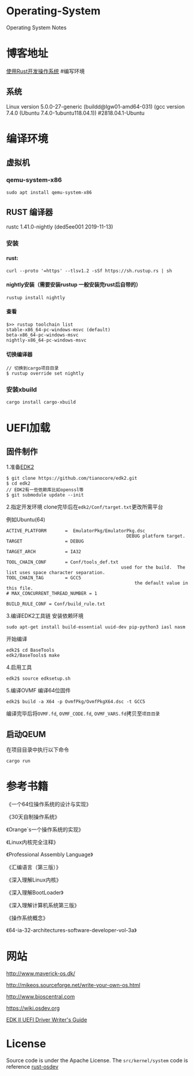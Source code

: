 ﻿# Operating-System
Operating System Notes
# 博客地址
[使用Rust开发操作系统](https://blog.csdn.net/qq_41698827)
#编写环境
## 系统
Linux version 5.0.0-27-generic (buildd@lgw01-amd64-031) (gcc version 7.4.0 (Ubuntu 7.4.0-1ubuntu118.04.1)) #2818.04.1-Ubuntu
# 编译环境
## 虚拟机
### qemu-system-x86

```
sudo apt install qemu-system-x86
```

## RUST 编译器
rustc 1.41.0-nightly (ded5ee001 2019-11-13)

### 安装

#### rust:

```
curl --proto '=https' --tlsv1.2 -sSf https://sh.rustup.rs | sh
```

#### nightly安装（需要安装rustup 一般安装完rust后自带的）
```
rustup install nightly
```

#### 查看
```
$>> rustup toolchain list
stable-x86_64-pc-windows-msvc (default)
beta-x86_64-pc-windows-msvc
nightly-x86_64-pc-windows-msvc
```

#### 切换编译器
```
// 切换到cargo项目目录
$ rustup override set nightly
```

### 安装xbuild

```
cargo install cargo-xbuild
```

# UEFI加载

## 固件制作
1.准备[EDK2](https://github.com/tianocore/edk2) 
```
$ git clone https://github.com/tianocore/edk2.git
$ cd edk2
// EDK2有一些依赖库比如openssl等
$ git submodule update --init
```
2.指定开发环境
clone完毕后在`edk2/Conf/target.txt`更改所需平台

例如Ubuntu(64) 
```
ACTIVE_PLATFORM       =  EmulatorPkg/EmulatorPkg.dsc
                                             DEBUG platform target.
TARGET                = DEBUG

TARGET_ARCH           = IA32

TOOL_CHAIN_CONF       = Conf/tools_def.txt
                                           used for the build.  The list uses space character separation.
TOOL_CHAIN_TAG        = GCC5 
                                                the default value in this file.
# MAX_CONCURRENT_THREAD_NUMBER = 1

BUILD_RULE_CONF = Conf/build_rule.txt
```

3.编译EDK2工具链
安装依赖环境
```
sudo apt-get install build-essential uuid-dev pip-python3 iasl nasm
```
开始编译
```
edk2$ cd BaseTools
edk2/BaseTools$ make
```
4.启用工具

```
edk2$ source edksetup.sh
```

5.编译OVMF
编译64位固件
```
edk2$ build -a X64 -p OvmfPkg/OvmfPkgX64.dsc -t GCC5
```
编译完毕后将`OVMF.fd`, `OVMF_CODE.fd`, `OVMF_VARS.fd`拷贝至`项目目录`


## 启动QEUM
在项目目录中执行以下命令
```
cargo run
```

# 参考书籍

《一个64位操作系统的设计与实现》

《30天自制操作系统》

《Orange`s一个操作系统的实现》

《Linux内核完全注释》

《Professional Assembly Language》

《汇编语言（第三版）》

《深入理解Linux内核》

《深入理解BootLoader》

《深入理解计算机系统第三版》

《操作系统概念》

《64-ia-32-architectures-software-developer-vol-3a》
# 网站

http://www.maverick-os.dk/

http://mikeos.sourceforge.net/write-your-own-os.html

http://www.bioscentral.com

https://wiki.osdev.org

[EDK II UEFI Driver Writer's Guide](https://edk2-docs.gitbooks.io/edk-ii-uefi-driver-writer-s-guide/TABLES.html#tables)

# License
Source code  is under the Apache License.
The `src/kernel/system` code is reference [rust-osdev](https://github.com/rust-osdev/x86_64)
